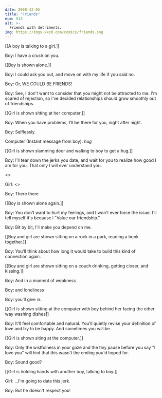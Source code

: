 ```yaml
---
date: 2008-12-05
title: "Friends"
num: 513
alt: >-
  Friends with detriments.
img: https://imgs.xkcd.com/comics/friends.png
---
```

[[A boy is talking to a girl.]]

Boy: I have a crush on you.

[[Boy is shown alone.]]

Boy: I could ask you out, and move on with my life if you said no.

Boy: Or, WE COULD BE FRIENDS!

Boy: See, I don't want to consider that you might not be attracted to me. I'm scared of rejection, so I've decided relationships should grow smoothly out of friendships.

[[Girl is shown sitting at her computer.]]

Boy: When you have problems, I'll be there for you, night after night.

Boy: Selflessly.

Computer (Instant message from boy): *hug*

[[Girl is shown slamming door and walkng to boy to get a hug.]]

Boy: I'll tear down the jerks you date, and wait for you to realize how good I am for you. That only I will ever understand you.

<<SLAM>>

Girl: <<Sniff>>

Boy: There there

[[Boy is shown alone again.]]

Boy: You don't want to hurt my feelings, and I won't ever force the issue. I'll tell myself it's because I "Value our friendship."

Boy: Bit by bit, I'll make you depend on me.

[[Boy and girl are shown sitting on a rock in a park, reading a book together.]]

Boy: You'll think about how long it would take to build this kind of connection again.

[[Boy and girl are shown sitting on a couch drinking, getting closer, and kissing.]]

Boy: And in a moment of weakness

Boy: and loneliness

Boy: you'll give in.

[[Girl is shown sitting at the computer with boy behind her facing the other way washing dishes]]

Boy: It'll feel comfortable and natural. You'll quietly revise your definition of love and try to be happy. And sometimes you will be.

[[Girl is shown siting at the computer.]]

Boy: Only the wistfulness in your gaze and the tiny pause before you say "I love you" will hint that this wasn't the ending you'd hoped for.

Boy: Sound good?

[[Girl is holding hands with another boy, talking to boy.]]

Girl: ...I'm going to date this jerk.

Boy: But he doesn't respect you!

